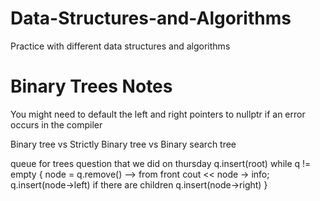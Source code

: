 # Data-Structures-and-Algorithms
Practice with different data structures and algorithms

# Binary Trees Notes
You might need to default the left and right pointers to nullptr if an error occurs in the compiler

Binary tree vs Strictly Binary tree vs Binary search tree

queue for trees question that we did on thursday
q.insert(root)
while q != empty {
node = q.remove() --> from front
cout << node -> info;
q.insert(node->left)    if there are children
q.insert(node->right)
}
